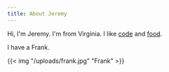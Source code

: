```yaml
---
title: About Jeremy
---
```


Hi, I'm Jeremy. I'm from Virginia. I like [code](/notes/) and [food](/recipes/).

I have a Frank.

{{< img "/uploads/frank.jpg" "Frank" >}}
